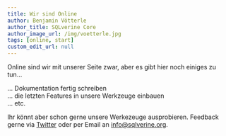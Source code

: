```yaml
---
title: Wir sind Online
author: Benjamin Vötterle
author_title: SQLverine Core
author_image_url: /img/voetterle.jpg
tags: [online, start]
custom_edit_url: null
---
```


Online sind wir mit unserer Seite zwar, aber es gibt hier noch einiges zu tun...  
  
... Dokumentation fertig schreiben  
... die letzten Features in unsere Werkzeuge einbauen  
... etc.   
  
Ihr könnt aber schon gerne unsere Werkezeuge ausprobieren. Feedback gerne via [Twitter](https://twitter.com/sqlverine) oder per Email an info@sqlverine.org.
